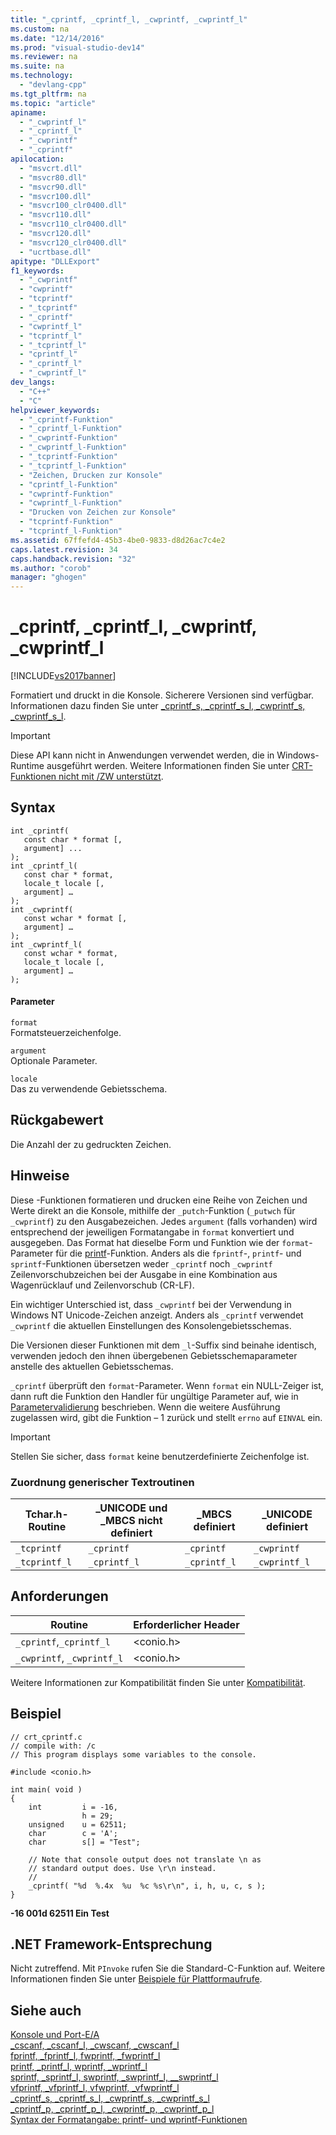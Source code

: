 ```yaml
---
title: "_cprintf, _cprintf_l, _cwprintf, _cwprintf_l"
ms.custom: na
ms.date: "12/14/2016"
ms.prod: "visual-studio-dev14"
ms.reviewer: na
ms.suite: na
ms.technology: 
  - "devlang-cpp"
ms.tgt_pltfrm: na
ms.topic: "article"
apiname: 
  - "_cwprintf_l"
  - "_cprintf_l"
  - "_cwprintf"
  - "_cprintf"
apilocation: 
  - "msvcrt.dll"
  - "msvcr80.dll"
  - "msvcr90.dll"
  - "msvcr100.dll"
  - "msvcr100_clr0400.dll"
  - "msvcr110.dll"
  - "msvcr110_clr0400.dll"
  - "msvcr120.dll"
  - "msvcr120_clr0400.dll"
  - "ucrtbase.dll"
apitype: "DLLExport"
f1_keywords: 
  - "_cwprintf"
  - "cwprintf"
  - "tcprintf"
  - "_tcprintf"
  - "_cprintf"
  - "cwprintf_l"
  - "tcprintf_l"
  - "_tcprintf_l"
  - "cprintf_l"
  - "_cprintf_l"
  - "_cwprintf_l"
dev_langs: 
  - "C++"
  - "C"
helpviewer_keywords: 
  - "_cprintf-Funktion"
  - "_cprintf_l-Funktion"
  - "_cwprintf-Funktion"
  - "_cwprintf_l-Funktion"
  - "_tcprintf-Funktion"
  - "_tcprintf_l-Funktion"
  - "Zeichen, Drucken zur Konsole"
  - "cprintf_l-Funktion"
  - "cwprintf-Funktion"
  - "cwprintf_l-Funktion"
  - "Drucken von Zeichen zur Konsole"
  - "tcprintf-Funktion"
  - "tcprintf_l-Funktion"
ms.assetid: 67ffefd4-45b3-4be0-9833-d8d26ac7c4e2
caps.latest.revision: 34
caps.handback.revision: "32"
ms.author: "corob"
manager: "ghogen"
---
```

# _cprintf, _cprintf_l, _cwprintf, _cwprintf_l
[!INCLUDE[vs2017banner](../../assembler/inline/includes/vs2017banner.md)]

Formatiert und druckt in die Konsole.  Sicherere Versionen sind verfügbar. Informationen dazu finden Sie unter [\_cprintf\_s, \_cprintf\_s\_l, \_cwprintf\_s, \_cwprintf\_s\_l](../../c-runtime-library/reference/cprintf-s-cprintf-s-l-cwprintf-s-cwprintf-s-l.md).  
  
> [!IMPORTANT]
>  Diese API kann nicht in Anwendungen verwendet werden, die in Windows\-Runtime ausgeführt werden.  Weitere Informationen finden Sie unter [CRT\-Funktionen nicht mit \/ZW unterstützt](http://msdn.microsoft.com/library/windows/apps/jj606124.aspx).  
  
## Syntax  
  
```  
int _cprintf(   
   const char * format [,   
   argument] ...   
);  
int _cprintf_l(   
   const char * format,  
   locale_t locale [,  
   argument] …   
);  
int _cwprintf(  
   const wchar * format [,   
   argument] …  
);  
int _cwprintf_l(  
   const wchar * format,  
   locale_t locale [,   
   argument] …  
);  
```  
  
#### Parameter  
 `format`  
 Formatsteuerzeichenfolge.  
  
 `argument`  
 Optionale Parameter.  
  
 `locale`  
 Das zu verwendende Gebietsschema.  
  
## Rückgabewert  
 Die Anzahl der zu gedruckten Zeichen.  
  
## Hinweise  
 Diese \-Funktionen formatieren und drucken eine Reihe von Zeichen und Werte direkt an die Konsole, mithilfe der `_putch`\-Funktion \(`_putwch` für `_cwprintf`\) zu den Ausgabezeichen.  Jedes `argument` \(falls vorhanden\) wird entsprechend der jeweiligen Formatangabe in `format` konvertiert und ausgegeben.  Das Format hat dieselbe Form und Funktion wie der `format`\-Parameter für die [printf](../../c-runtime-library/format-specification-syntax-printf-and-wprintf-functions.md)\-Funktion.  Anders als die `fprintf`\-, `printf`\- und `sprintf`\-Funktionen übersetzen weder `_cprintf` noch `_cwprintf` Zeilenvorschubzeichen bei der Ausgabe in eine Kombination aus Wagenrücklauf und Zeilenvorschub \(CR\-LF\).  
  
 Ein wichtiger Unterschied ist, dass `_cwprintf` bei der Verwendung in Windows NT Unicode\-Zeichen anzeigt.  Anders als `_cprintf` verwendet `_cwprintf` die aktuellen Einstellungen des Konsolengebietsschemas.  
  
 Die Versionen dieser Funktionen mit dem `_l`\-Suffix sind beinahe identisch, verwenden jedoch den ihnen übergebenen Gebietsschemaparameter anstelle des aktuellen Gebietsschemas.  
  
 `_cprintf` überprüft den `format`\-Parameter.  Wenn `format` ein NULL\-Zeiger ist, dann ruft die Funktion den Handler für ungültige Parameter auf, wie in [Parametervalidierung](../../c-runtime-library/parameter-validation.md) beschrieben.  Wenn die weitere Ausführung zugelassen wird, gibt die Funktion – 1 zurück und stellt `errno` auf `EINVAL` ein.  
  
> [!IMPORTANT]
>  Stellen Sie sicher, dass `format` keine benutzerdefinierte Zeichenfolge ist.  
  
### Zuordnung generischer Textroutinen  
  
|Tchar.h\-Routine|\_UNICODE und \_MBCS nicht definiert|\_MBCS definiert|\_UNICODE definiert|  
|----------------------|------------------------------------------|----------------------|-------------------------|  
|`_tcprintf`|`_cprintf`|`_cprintf`|`_cwprintf`|  
|`_tcprintf_l`|`_cprintf_l`|`_cprintf_l`|`_cwprintf_l`|  
  
## Anforderungen  
  
|Routine|Erforderlicher Header|  
|-------------|---------------------------|  
|`_cprintf`,`_cprintf_l`|\<conio.h\>|  
|`_cwprintf`, `_cwprintf_l`|\<conio.h\>|  
  
 Weitere Informationen zur Kompatibilität finden Sie unter [Kompatibilität](../../c-runtime-library/compatibility.md).  
  
## Beispiel  
  
```  
// crt_cprintf.c  
// compile with: /c  
// This program displays some variables to the console.  
  
#include <conio.h>  
  
int main( void )  
{  
    int         i = -16,  
                h = 29;  
    unsigned    u = 62511;  
    char        c = 'A';  
    char        s[] = "Test";  
  
    // Note that console output does not translate \n as  
    // standard output does. Use \r\n instead.  
    //  
    _cprintf( "%d  %.4x  %u  %c %s\r\n", i, h, u, c, s );  
}  
```  
  
  **\-16  001d  62511  Ein Test**   
## .NET Framework-Entsprechung  
 Nicht zutreffend. Mit `PInvoke` rufen Sie die Standard\-C\-Funktion auf. Weitere Informationen finden Sie unter [Beispiele für Plattformaufrufe](../Topic/Platform%20Invoke%20Examples.md).  
  
## Siehe auch  
 [Konsole und Port\-E\/A](../../c-runtime-library/console-and-port-i-o.md)   
 [\_cscanf, \_cscanf\_l, \_cwscanf, \_cwscanf\_l](../../c-runtime-library/reference/cscanf-cscanf-l-cwscanf-cwscanf-l.md)   
 [fprintf, \_fprintf\_l, fwprintf, \_fwprintf\_l](../../c-runtime-library/reference/fprintf-fprintf-l-fwprintf-fwprintf-l.md)   
 [printf, \_printf\_l, wprintf, \_wprintf\_l](../../c-runtime-library/reference/printf-printf-l-wprintf-wprintf-l.md)   
 [sprintf, \_sprintf\_l, swprintf, \_swprintf\_l, \_\_swprintf\_l](../../c-runtime-library/reference/sprintf-sprintf-l-swprintf-swprintf-l-swprintf-l.md)   
 [vfprintf, \_vfprintf\_l, vfwprintf, \_vfwprintf\_l](../../c-runtime-library/reference/vfprintf-vfprintf-l-vfwprintf-vfwprintf-l.md)   
 [\_cprintf\_s, \_cprintf\_s\_l, \_cwprintf\_s, \_cwprintf\_s\_l](../../c-runtime-library/reference/cprintf-s-cprintf-s-l-cwprintf-s-cwprintf-s-l.md)   
 [\_cprintf\_p, \_cprintf\_p\_l, \_cwprintf\_p, \_cwprintf\_p\_l](../../c-runtime-library/reference/cprintf-p-cprintf-p-l-cwprintf-p-cwprintf-p-l.md)   
 [Syntax der Formatangabe: printf\- und wprintf\-Funktionen](../../c-runtime-library/format-specification-syntax-printf-and-wprintf-functions.md)